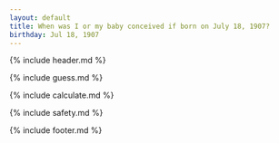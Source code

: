 ```yaml
---
layout: default
title: When was I or my baby conceived if born on July 18, 1907?
birthday: Jul 18, 1907
---
```


{% include header.md %}

{% include guess.md %}

{% include calculate.md %}

{% include safety.md %}

{% include footer.md %}




